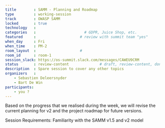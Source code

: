 ```yaml
---
title        : SAMM - Planning and Roadmap
type         : working-session
track        : OWASP SAMM
locked       : true
technology   :
categories   :                      # GDPR, Juice Shop, etc.
featured     :                    # review with summit team "yes"
when_day     : Fri
when_time    : PM-2
room_layout  :                    #
room_id      : room-1
session_slack: https://os-summit.slack.com/messages/CAWEU9CRM
status       : review-content              # draft, review-content, done
description  : Spare session to cover any other topics
organizers   :
    - Sebastien Deleersnyder
    - Bart De Win
participants:
    - you ?
---
```


Based on the progress that we realised during the week, we will revise the current planning for v2 and the project roadmap for future versions.

Session Requirements: Familiarity with the SAMM v1.5 and v2 model
